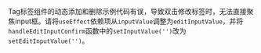 Tag标签组件的动态添加和删除示例代码有误，导致双击修改标签时，无法直接聚焦input框。请将`useEffect`依赖项从`inputValue`调整为`editInputValue`，并将`handleEditInputConfirm`函数中的`setInputValue('')`改为`setEditInputValue('')`。
